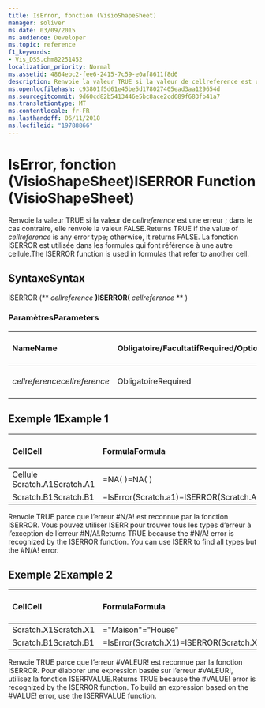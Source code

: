 ```yaml
---
title: IsError, fonction (VisioShapeSheet)
manager: soliver
ms.date: 03/09/2015
ms.audience: Developer
ms.topic: reference
f1_keywords:
- Vis_DSS.chm82251452
localization_priority: Normal
ms.assetid: 4864ebc2-fee6-2415-7c59-e0af8611f8d6
description: Renvoie la valeur TRUE si la valeur de cellreference est une erreur ; dans le cas contraire, elle renvoie la valeur FALSE. La fonction ISERROR est utilisée dans les formules qui font référence à une autre cellule.
ms.openlocfilehash: c93801f5d61e45be5d178027405ead3aa129654d
ms.sourcegitcommit: 9d60cd82b5413446e5bc8ace2cd689f683fb41a7
ms.translationtype: MT
ms.contentlocale: fr-FR
ms.lasthandoff: 06/11/2018
ms.locfileid: "19788866"
---
```

# <a name="iserror-function-visioshapesheet"></a><span data-ttu-id="34ebe-104">IsError, fonction (VisioShapeSheet)</span><span class="sxs-lookup"><span data-stu-id="34ebe-104">ISERROR Function (VisioShapeSheet)</span></span>

<span data-ttu-id="34ebe-105">Renvoie la valeur TRUE si la valeur de _cellreference_ est une erreur ; dans le cas contraire, elle renvoie la valeur FALSE.</span><span class="sxs-lookup"><span data-stu-id="34ebe-105">Returns TRUE if the value of  _cellreference_ is any error type; otherwise, it returns FALSE.</span></span> <span data-ttu-id="34ebe-106">La fonction ISERROR est utilisée dans les formules qui font référence à une autre cellule.</span><span class="sxs-lookup"><span data-stu-id="34ebe-106">The ISERROR function is used in formulas that refer to another cell.</span></span> 
  
## <a name="syntax"></a><span data-ttu-id="34ebe-107">Syntaxe</span><span class="sxs-lookup"><span data-stu-id="34ebe-107">Syntax</span></span>

<span data-ttu-id="34ebe-108">ISERROR (** *cellreference* **)</span><span class="sxs-lookup"><span data-stu-id="34ebe-108">ISERROR(** *cellreference* ** )</span></span> 
  
### <a name="parameters"></a><span data-ttu-id="34ebe-109">Paramètres</span><span class="sxs-lookup"><span data-stu-id="34ebe-109">Parameters</span></span>

|<span data-ttu-id="34ebe-110">**Name**</span><span class="sxs-lookup"><span data-stu-id="34ebe-110">**Name**</span></span>|<span data-ttu-id="34ebe-111">**Obligatoire/Facultatif**</span><span class="sxs-lookup"><span data-stu-id="34ebe-111">**Required/Optional**</span></span>|<span data-ttu-id="34ebe-112">**Type de données**</span><span class="sxs-lookup"><span data-stu-id="34ebe-112">**Data Type**</span></span>|<span data-ttu-id="34ebe-113">**Description**</span><span class="sxs-lookup"><span data-stu-id="34ebe-113">**Description**</span></span>|
|:-----|:-----|:-----|:-----|
| <span data-ttu-id="34ebe-114">_cellreference_</span><span class="sxs-lookup"><span data-stu-id="34ebe-114">_cellreference_</span></span> <br/> |<span data-ttu-id="34ebe-115">Obligatoire</span><span class="sxs-lookup"><span data-stu-id="34ebe-115">Required</span></span>  <br/> |<span data-ttu-id="34ebe-116">**Chaîne**</span><span class="sxs-lookup"><span data-stu-id="34ebe-116">**String**</span></span> <br/> |<span data-ttu-id="34ebe-117">Référence à une cellule</span><span class="sxs-lookup"><span data-stu-id="34ebe-117">Reference to a cell.</span></span>  <br/> |
   
## <a name="example-1"></a><span data-ttu-id="34ebe-118">Exemple 1</span><span class="sxs-lookup"><span data-stu-id="34ebe-118">Example 1</span></span>

|<span data-ttu-id="34ebe-119">**Cell**</span><span class="sxs-lookup"><span data-stu-id="34ebe-119">**Cell**</span></span>|<span data-ttu-id="34ebe-120">**Formula**</span><span class="sxs-lookup"><span data-stu-id="34ebe-120">**Formula**</span></span>|<span data-ttu-id="34ebe-121">**Valeur renvoyée**</span><span class="sxs-lookup"><span data-stu-id="34ebe-121">**Value returned**</span></span>|
|:-----|:-----|:-----|
|<span data-ttu-id="34ebe-122">Cellule Scratch.A1</span><span class="sxs-lookup"><span data-stu-id="34ebe-122">Scratch.A1</span></span>  <br/> |<span data-ttu-id="34ebe-123">=NA( )</span><span class="sxs-lookup"><span data-stu-id="34ebe-123">=NA( )</span></span>  <br/> |<span data-ttu-id="34ebe-124">#N/A!</span><span class="sxs-lookup"><span data-stu-id="34ebe-124">#N/A!</span></span>  <br/> |
|<span data-ttu-id="34ebe-125">Scratch.B1</span><span class="sxs-lookup"><span data-stu-id="34ebe-125">Scratch.B1</span></span>  <br/> |<span data-ttu-id="34ebe-126">=IsError(Scratch.a1)</span><span class="sxs-lookup"><span data-stu-id="34ebe-126">=ISERROR(Scratch.A1)</span></span>  <br/> |<span data-ttu-id="34ebe-127">TRUE</span><span class="sxs-lookup"><span data-stu-id="34ebe-127">TRUE</span></span>  <br/> |
   
<span data-ttu-id="34ebe-p103">Renvoie TRUE parce que l’erreur #N/A! est reconnue par la fonction ISERROR. Vous pouvez utiliser ISERR pour trouver tous les types d’erreur à l’exception de l’erreur #N/A!.</span><span class="sxs-lookup"><span data-stu-id="34ebe-p103">Returns TRUE because the #N/A! error is recognized by the ISERROR function. You can use ISERR to find all types but the #N/A! error.</span></span>
  
## <a name="example-2"></a><span data-ttu-id="34ebe-132">Exemple 2</span><span class="sxs-lookup"><span data-stu-id="34ebe-132">Example 2</span></span>

|<span data-ttu-id="34ebe-133">**Cell**</span><span class="sxs-lookup"><span data-stu-id="34ebe-133">**Cell**</span></span>|<span data-ttu-id="34ebe-134">**Formula**</span><span class="sxs-lookup"><span data-stu-id="34ebe-134">**Formula**</span></span>|<span data-ttu-id="34ebe-135">**Valeur renvoyée**</span><span class="sxs-lookup"><span data-stu-id="34ebe-135">**Value returned**</span></span>|
|:-----|:-----|:-----|
|<span data-ttu-id="34ebe-136">Scratch.X1</span><span class="sxs-lookup"><span data-stu-id="34ebe-136">Scratch.X1</span></span>  <br/> |<span data-ttu-id="34ebe-137">="Maison"</span><span class="sxs-lookup"><span data-stu-id="34ebe-137">="House"</span></span>  <br/> |<span data-ttu-id="34ebe-138">#VALEUR!</span><span class="sxs-lookup"><span data-stu-id="34ebe-138">#VALUE!</span></span>  <br/> |
|<span data-ttu-id="34ebe-139">Scratch.B1</span><span class="sxs-lookup"><span data-stu-id="34ebe-139">Scratch.B1</span></span>  <br/> |<span data-ttu-id="34ebe-140">=IsError(Scratch.X1)</span><span class="sxs-lookup"><span data-stu-id="34ebe-140">=ISERROR(Scratch.X1)</span></span>  <br/> |<span data-ttu-id="34ebe-141">TRUE</span><span class="sxs-lookup"><span data-stu-id="34ebe-141">TRUE</span></span>  <br/> |
   
<span data-ttu-id="34ebe-p104">Renvoie TRUE parce que l’erreur #VALEUR! est reconnue par la fonction ISERROR. Pour élaborer une expression basée sur l’erreur #VALEUR!, utilisez la fonction ISERRVALUE.</span><span class="sxs-lookup"><span data-stu-id="34ebe-p104">Returns TRUE because the #VALUE! error is recognized by the ISERROR function. To build an expression based on the #VALUE! error, use the ISERRVALUE function.</span></span>
  

